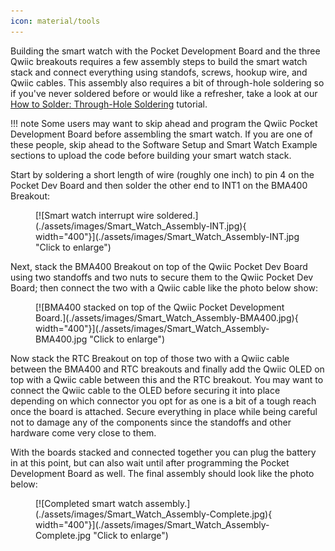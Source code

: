 ```yaml
---
icon: material/tools
---
```


Building the smart watch with the Pocket Development Board and the three Qwiic breakouts requires a few assembly steps to build the smart watch stack and connect everything using standofs, screws, hookup wire, and Qwiic cables. This assembly also requires a bit of through-hole soldering so if you've never soldered before or would like a refresher, take a look at our [How to Solder: Through-Hole Soldering](https://learn.sparkfun.com/tutorials/how-to-solder-through-hole-soldering) tutorial.

!!! note
    Some users may want to skip ahead and program the Qwiic Pocket Development Board before assembling the smart watch. If you are one of these people, skip ahead to the Software Setup and Smart Watch Example sections to upload the code before building your smart watch stack.

Start by soldering a short length of wire (roughly one inch) to pin 4 on the Pocket Dev Board and then solder the other end to INT1 on the BMA400 Breakout:

<figure markdown>
[![Smart watch interrupt wire soldered.](./assets/images/Smart_Watch_Assembly-INT.jpg){ width="400"}](./assets/images/Smart_Watch_Assembly-INT.jpg "Click to enlarge")
</figure>

Next, stack the BMA400 Breakout on top of the Qwiic Pocket Dev Board using two standoffs and two nuts to secure them to the Qwiic Pocket Dev Board; then connect the two with a Qwiic cable like the photo below show: 

<figure markdown>
[![BMA400 stacked on top of the Qwiic Pocket Development Board.](./assets/images/Smart_Watch_Assembly-BMA400.jpg){ width="400"}](./assets/images/Smart_Watch_Assembly-BMA400.jpg "Click to enlarge")
</figure>

Now stack the RTC Breakout on top of those two with a Qwiic cable between the BMA400 and RTC breakouts and finally add the Qwiic OLED on top with a Qwiic cable between this and the RTC breakout. You may want to connect the Qwiic cable to the OLED before securing it into place depending on which connector you opt for as one is a bit of a tough reach once the board is attached. Secure everything in place while being careful not to damage any of the components since the standoffs and other hardware come very close to them. 

With the boards stacked and connected together you can plug the battery in at this point, but can also wait until after programming the Pocket Development Board as well. The final assembly should look like the photo below:

<figure markdown>
[![Completed smart watch assembly.](./assets/images/Smart_Watch_Assembly-Complete.jpg){ width="400"}](./assets/images/Smart_Watch_Assembly-Complete.jpg "Click to enlarge")
</figure>